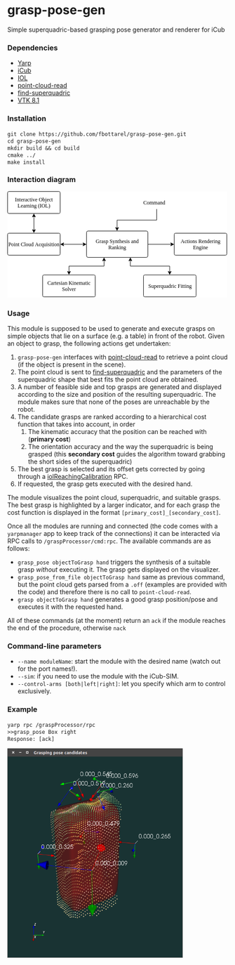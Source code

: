 # grasp-pose-gen

Simple superquadric-based grasping pose generator and renderer for iCub 

### Dependencies
- [Yarp](https://github.com/robotology/yarp)
- [iCub](https://github.com/robotology/icub-main)
- [IOL](https://github.com/robotology/iol)
- [point-cloud-read](https://github.com/fbottarel/point-cloud-read)
- [find-superquadric](https://github.com/pattacini/find-superquadric)
- [VTK 8.1](https://www.vtk.org/)

### Installation
```
git clone https://github.com/fbottarel/grasp-pose-gen.git
cd grasp-pose-gen
mkdir build && cd build
cmake ../
make install
```

### Interaction diagram

![Diagram](./data/misc/module_diagram.png)

### Usage
This module is supposed to be used to generate and execute grasps on simple objects that lie on a surface (e.g. a table) in front of the robot. Given an object to grasp, the following actions get undertaken:
1. `grasp-pose-gen` interfaces with [point-cloud-read](https://github.com/fbottarel/point-cloud-read) to retrieve a point cloud (if the object is present in the scene).
2. The point cloud is sent to [find-superquadric](https://github.com/pattacini/find-superquadric) and the parameters of the superquadric shape that best fits the point cloud are obtained. 
3. A number of feasible side and top grasps are generated and displayed according to the size and position of the resulting superquadric. The module makes sure that none of the poses are unreachable by the robot. 
4. The candidate grasps are ranked according to a hierarchical cost function that takes into account, in order
    1. The kinematic accuracy that the position can be reached with (**primary cost**)
    2. The orientation accuracy and the way the superquadric is being grasped (this **secondary cost** guides the algorithm toward grabbing the short sides of the superquadric)
5. The best grasp is selected and its offset gets corrected by going through a [iolReachingCalibration](http://robotology.github.io/iol/doxygen/doc/html/group__iolReachingCalibration.html) RPC.
6. If requested, the grasp gets executed with the desired hand.

The module visualizes the point cloud, superquadric, and suitable grasps. The best grasp is highlighted by a larger indicator, and for each grasp the cost function is displayed in the format `[primary_cost]_[secondary_cost]`.

Once all the modules are running and connected (the code comes with a `yarpmanager` app to keep track of the connections) it can be interacted via RPC calls to `/graspProcessor/cmd:rpc`. The available commands are as follows:

- `grasp_pose objectToGrasp hand` triggers the synthesis of a suitable grasp _without_ executing it. The grasp gets displayed on the visualizer.
- `grasp_pose_from_file objectToGrasp hand` same as previous command, but the point cloud gets parsed from a `.off` (examples are provided with the code) and therefore there is no call to `point-cloud-read`. 
- `grasp objectToGrasp hand` generates a good grasp position/pose and executes it with the requested hand. 

All of these commands (at the moment) return an `ack` if the module reaches the end of the procedure, otherwise `nack`

### Command-line parameters
- `--name moduleName`: start the module with the desired name (watch out for the port names!). 
- `--sim`: if you need to use the module with the iCub-SIM.
- `--control-arms [both|left|right]`: let you specify which arm to control exclusively.

### Example
```
yarp rpc /graspProcessor/rpc
>>grasp_pose Box right
Response: [ack]
```
<img src="./data/pics/box.png" alt="alt text" width="400">
